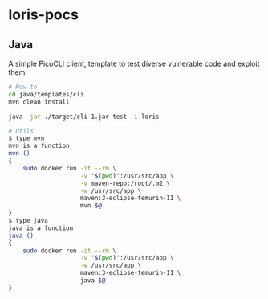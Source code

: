 # loris-pocs

## Java

A simple PicoCLI client, template to test diverse vulnerable code and exploit
them.

``` bash
# How to
cd java/templates/cli
mvn clean install

java -jar ./target/cli-1.jar test -i loris

# Utils
$ type mvn
mvn is a function
mvn ()
{
    sudo docker run -it --rm \
                    -v "$(pwd)":/usr/src/app \
                    -v maven-repo:/root/.m2 \
                    -w /usr/src/app \
                    maven:3-eclipse-temurin-11 \
                    mvn $@
}
$ type java
java is a function
java ()
{
    sudo docker run -it --rm \
                    -v "$(pwd)":/usr/src/app \
                    -w /usr/src/app \
                    maven:3-eclipse-temurin-11 \
                    java $@
}
```
